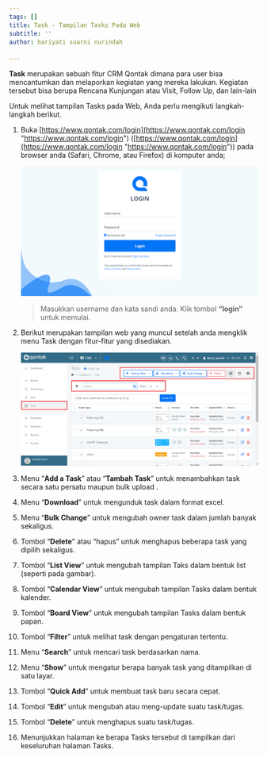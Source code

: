 ```yaml
---
tags: []
title: Task - Tampilan Tasks Pada Web
subtitle: ''
author: hariyati suarni nurindah

---
```

**Task** merupakan sebuah fitur CRM Qontak dimana para user bisa mencantumkan dan melaporkan kegiatan yang mereka lakukan. Kegiatan tersebut bisa berupa Rencana Kunjungan atau Visit, Follow Up, dan lain-lain

Untuk melihat tampilan Tasks pada Web, Anda perlu mengikuti langkah-langkah berikut.

 1. Buka [https://www.qontak.com/login](https://www.qontak.com/login "https://www.qontak.com/login") ([https://www.qontak.com/login](https://www.qontak.com/login "https://www.qontak.com/login")) pada browser anda (Safari, Chrome, atau Firefox) di komputer anda;

    ![](/uploads/screencapture-qontak-login-2021-09-29-11_32_29.png)

    > Masukkan username dan kata sandi anda. Klik tombol **“login”** untuk memulai.
 2. Berikut merupakan tampilan web yang muncul setelah anda mengklik menu Task dengan fitur-fitur yang disediakan.

    ![](/uploads/tampilantaskweb.PNG)
 3. Menu “**Add a Task**” atau “**Tambah Task**” untuk menambahkan task secara satu persatu maupun bulk upload .
 4. Menu “**Download**” untuk mengunduk task dalam format excel.
 5. Menu “**Bulk Change**” untuk mengubah owner task dalam jumlah banyak sekaligus.
 6. Tombol “**Delete**” atau “hapus” untuk menghapus beberapa task yang dipilih sekaligus.
 7. Tombol “**List View**” untuk mengubah tampilan Taks dalam bentuk list (seperti pada gambar).
 8. Tombol “**Calendar View**” untuk mengubah tampilan Tasks dalam bentuk kalender.
 9. Tombol “**Board View**” untuk mengubah tampilan Tasks dalam bentuk papan.
10. Tombol “**Filter**” untuk melihat task dengan pengaturan tertentu.
11. Menu “**Search**” untuk mencari task berdasarkan nama.
12. Menu “**Show**” untuk mengatur berapa banyak task yang ditampilkan di satu layar.
13. Tombol “**Quick Add**” untuk membuat task baru secara cepat.
14. Tombol “**Edit**” untuk mengubah atau meng-update suatu task/tugas.
15. Tombol “**Delete**” untuk menghapus suatu task/tugas.
16. Menunjukkan halaman ke berapa Tasks tersebut di tampilkan dari keseluruhan halaman Tasks.